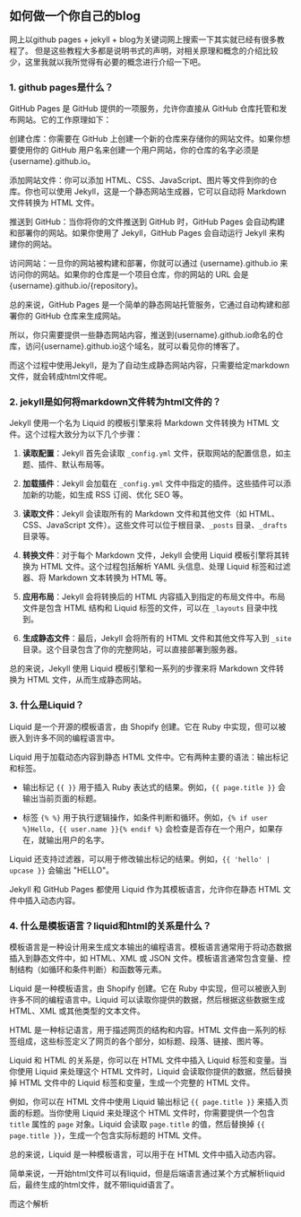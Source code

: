 ## 如何做一个你自己的blog

网上以github pages + jekyll + blog为关键词网上搜索一下其实就已经有很多教程了。
但是这些教程大多都是说明书式的声明，对相关原理和概念的介绍比较少，这里我就以我所觉得有必要的概念进行介绍一下吧。

### 1. github pages是什么？
GitHub Pages 是 GitHub 提供的一项服务，允许你直接从 GitHub 仓库托管和发布网站。它的工作原理如下：

创建仓库：你需要在 GitHub 上创建一个新的仓库来存储你的网站文件。如果你想要使用你的 GitHub 用户名来创建一个用户网站，你的仓库的名字必须是 {username}.github.io。

添加网站文件：你可以添加 HTML、CSS、JavaScript、图片等文件到你的仓库。你也可以使用 Jekyll，这是一个静态网站生成器，它可以自动将 Markdown 文件转换为 HTML 文件。

推送到 GitHub：当你将你的文件推送到 GitHub 时，GitHub Pages 会自动构建和部署你的网站。如果你使用了 Jekyll，GitHub Pages 会自动运行 Jekyll 来构建你的网站。

访问网站：一旦你的网站被构建和部署，你就可以通过 {username}.github.io 来访问你的网站。如果你的仓库是一个项目仓库，你的网站的 URL 会是 {username}.github.io/{repository}。

总的来说，GitHub Pages 是一个简单的静态网站托管服务，它通过自动构建和部署你的 GitHub 仓库来生成网站。

所以，你只需要提供一些静态网站内容，推送到{username}.github.io命名的仓库，访问{username}.github.io这个域名，就可以看见你的博客了。

而这个过程中使用Jekyll，是为了自动生成静态网站内容，只需要给定markdown文件，就会转成html文件呢。

### 2. jekyll是如何将markdown文件转为html文件的？
Jekyll 使用一个名为 Liquid 的模板引擎来将 Markdown 文件转换为 HTML 文件。这个过程大致分为以下几个步骤：

1. **读取配置**：Jekyll 首先会读取 `_config.yml` 文件，获取网站的配置信息，如主题、插件、默认布局等。

2. **加载插件**：Jekyll 会加载在 `_config.yml` 文件中指定的插件。这些插件可以添加新的功能，如生成 RSS 订阅、优化 SEO 等。

3. **读取文件**：Jekyll 会读取所有的 Markdown 文件和其他文件（如 HTML、CSS、JavaScript 文件）。这些文件可以位于根目录、`_posts` 目录、`_drafts` 目录等。

4. **转换文件**：对于每个 Markdown 文件，Jekyll 会使用 Liquid 模板引擎将其转换为 HTML 文件。这个过程包括解析 YAML 头信息、处理 Liquid 标签和过滤器、将 Markdown 文本转换为 HTML 等。

5. **应用布局**：Jekyll 会将转换后的 HTML 内容插入到指定的布局文件中。布局文件是包含 HTML 结构和 Liquid 标签的文件，可以在 `_layouts` 目录中找到。

6. **生成静态文件**：最后，Jekyll 会将所有的 HTML 文件和其他文件写入到 `_site` 目录。这个目录包含了你的完整网站，可以直接部署到服务器。

总的来说，Jekyll 使用 Liquid 模板引擎和一系列的步骤来将 Markdown 文件转换为 HTML 文件，从而生成静态网站。

### 3. 什么是Liquid？
Liquid 是一个开源的模板语言，由 Shopify 创建。它在 Ruby 中实现，但可以被嵌入到许多不同的编程语言中。

Liquid 用于加载动态内容到静态 HTML 文件中。它有两种主要的语法：输出标记和标签。

- 输出标记 `{{ }}` 用于插入 Ruby 表达式的结果。例如，`{{ page.title }}` 会输出当前页面的标题。

- 标签 `{% %}` 用于执行逻辑操作，如条件判断和循环。例如，`{% if user %}Hello, {{ user.name }}{% endif %}` 会检查是否存在一个用户，如果存在，就输出用户的名字。

Liquid 还支持过滤器，可以用于修改输出标记的结果。例如，`{{ 'hello' | upcase }}` 会输出 "HELLO"。

Jekyll 和 GitHub Pages 都使用 Liquid 作为其模板语言，允许你在静态 HTML 文件中插入动态内容。

### 4. 什么是模板语言？liquid和html的关系是什么？
模板语言是一种设计用来生成文本输出的编程语言。模板语言通常用于将动态数据插入到静态文件中，如 HTML、XML 或 JSON 文件。模板语言通常包含变量、控制结构（如循环和条件判断）和函数等元素。

Liquid 是一种模板语言，由 Shopify 创建。它在 Ruby 中实现，但可以被嵌入到许多不同的编程语言中。Liquid 可以读取你提供的数据，然后根据这些数据生成 HTML、XML 或其他类型的文本文件。

HTML 是一种标记语言，用于描述网页的结构和内容。HTML 文件由一系列的标签组成，这些标签定义了网页的各个部分，如标题、段落、链接、图片等。

Liquid 和 HTML 的关系是，你可以在 HTML 文件中插入 Liquid 标签和变量。当你使用 Liquid 来处理这个 HTML 文件时，Liquid 会读取你提供的数据，然后替换掉 HTML 文件中的 Liquid 标签和变量，生成一个完整的 HTML 文件。

例如，你可以在 HTML 文件中使用 Liquid 输出标记 `{{ page.title }}` 来插入页面的标题。当你使用 Liquid 来处理这个 HTML 文件时，你需要提供一个包含 `title` 属性的 `page` 对象。Liquid 会读取 `page.title` 的值，然后替换掉 `{{ page.title }}`，生成一个包含实际标题的 HTML 文件。

总的来说，Liquid 是一种模板语言，可以用于在 HTML 文件中插入动态内容。

简单来说，一开始html文件可以有liquid，但是后端语言通过某个方式解析liquid后，最终生成的html文件，就不带liquid语言了。

而这个解析
